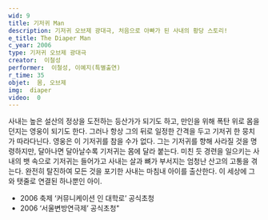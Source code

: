 ```yaml
---
wid: 9
title: 기저귀 Man
description: 기저귀 오브제 광대극, 처음으로 아빠가 된 사내의 황당 스토리!
e_title: The Diaper Man
c_year: 2006
type: 기저귀 오브제 광대극
creator:  이철성
performer:  이철성, 이예지(특별출연)
r_time: 35
objet:  몸, 오브제
img:  diaper
video:  0
---
```


사내는 높은 설산의 정상을 도전하는 등산가가 되기도 하고, 만인을 위해 폭탄 위로 몸을 던지는 영웅이 되기도 한다. 그러나 항상 그의 뒤로 일정한 간격을 두고 기저귀 한 뭉치가 따라다닌다. 영웅은 이 기저귀를 참을 수가 없다. 그는 기저귀를 향해 사라질 것을 명령하지만, 달아나면 달아날수록 기저귀는 몸에 달라 붙는다. 미친 듯 경련을 일으키는 사내의 뱃 속으로 기저귀는 들어가고 사내는 살과 뼈가 부서지는 엄청난 산고의 고통을 겪는다. 완전히 탈진하여 모든 것을 포기한 사내는 마침내 아이를 출산한다. 이 세상에 그와 탯줄로 연결된 하나뿐인 아이. 


- 2006 축제 ‘커뮤니케이션 인 대학로’ 공식초청
- 2006 ‘서울변방연극제’ 공식초청"
